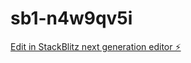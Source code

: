 # sb1-n4w9qv5i

[Edit in StackBlitz next generation editor ⚡️](https://stackblitz.com/~/github.com/pprieu/sb1-n4w9qv5i)
